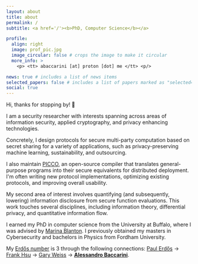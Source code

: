 ```yaml
---
layout: about
title: about
permalink: /
subtitle: <a href='/'><b>PhD, Computer Science</b></a>

profile:
  align: right
  image: prof_pic.jpg
  image_circular: false # crops the image to make it circular
  more_info: >
    <p> <tt> abaccarini [at] proton [dot] me </tt> <p/>

news: true # includes a list of news items
selected_papers: false # includes a list of papers marked as "selected={true}"
social: true
---
```


Hi, thanks for stopping by! 👋

I am a security researcher with interests spanning across areas of information security, applied cryptography, and privacy enhancing technologies.


Concretely, I design protocols for secure multi-party computation based on secret sharing for a variety of applications, such as privacy-preserving machine learning, sustainability, and outsourcing. 
<!-- This requires synthesizing many research domains in order to build highly performant solutions. -->
I also maintain [PICCO](https://github.com/applied-crypto-lab/picco/), an open-source compiler that translates general-purpose programs into their secure equivalents for distributed deployment. I'm often  writing new protocol implementations, optimizing existing protocols, and improving overall usability.

My second area of interest involves quantifying (and subsequently, lowering) information disclosure from secure function evaluations. This work touches several disciplines, including information theory, differential privacy, and quantitative information flow.

I earned my PhD in computer science from the University at Buffalo, where I was advised by [Marina Blanton](https://www.acsu.buffalo.edu/~mblanton/). 
I previously obtained my masters in Cybersecurity and bachelors in Physics from Fordham University. 
<!-- When I'm not doing science, I'm probably spending way too much time tweaking my Neovim config -- check out my [dotfiles here](https://github.com/abaccarini/dotfiles)! -->

My [Erdős number](https://sites.google.com/oakland.edu/grossman/home/the-erdoes-number-project) is 3 through the following connections: [Paul Erdős](https://en.wikipedia.org/wiki/Paul_Erd%C5%91s) &rarr; [Frank Hsu](https://www.fordham.edu/academics/departments/computer-and-information-science/faculty-and-administration/frank-hsu/) &rarr; [Gary Weiss](https://storm.cis.fordham.edu/~gweiss/) &rarr; **[Alessandro Baccarini](/)**.

